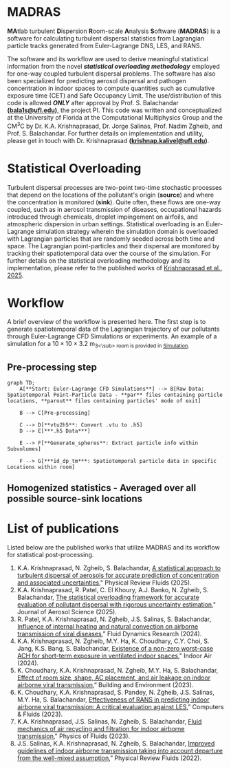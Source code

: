 # MADRAS
**MA**tlab turbulent **D**ispersion **R**oom-scale **A**nalysis **S**oftware (**MADRAS**) is a software for calculating turbulent dispersal statistics from Lagrangian particle tracks generated from Euler-Lagrange DNS, LES, and RANS.

The software and its workflow are used to derive meaningful statistical information from the novel ***statistical overloading methodology*** employed for one-way coupled turbulent dispersal problems. The software has also been specialized for predicting aerosol dispersal and pathogen concentration in indoor spaces to compute quantities such as cumulative exposure time (CET) and Safe Occupancy Limit. The use/distribution of this code is allowed ***ONLY*** after approval by Prof. S. Balachandar **(bala1s@ufl.edu)**, the project PI. This code was written and conceptualized at the University of Florida at the Computational Multiphysics Group and the CM<sup>3</sup>C by Dr. K.A. Krishnaprasad, Dr. Jorge Salinas, Prof. Nadim Zgheib, and Prof. S. Balachandar. For further details on implementation and utility, please get in touch with Dr. Krishnaprasad **(krishnap.kalivel@ufl.edu)**.

# Statistical Overloading
Turbulent dispersal processes are two-point two-time stochastic processes that depend on the locations of the pollutant's origin (**source**) and where the concentration is monitored (**sink**). Quite often, these flows are one-way coupled, such as in aerosol transmission of diseases, occupational hazards introduced through chemicals, droplet impingement on airfoils, and atmospheric dispersion in urban settings. Statistical overloading is an Euler-Lagrange simulation strategy wherein the simulation domain is overloaded with Lagrangian particles that are randomly seeded across both time and space. The Lagrangian point-particles and their dispersal are monitored by tracking their spatiotemporal data over the course of the simulation. For further details on the statistical overloading methodology and its implementation, please refer to the published works of [Krishnaprasad et al., 2025](https://www.sciencedirect.com/science/article/pii/S0021850225000679?casa_token=OltE_e7JP0AAAAAA:sNyJROtb4YO5C6vd4ZwAZl_GXRdZWJyIck9YYAeB_HS9d82FCEb4MTxkH9c8_ftCWTRgeGQ42w).

# Workflow
A brief overview of the workflow is presented here. The first step is to generate spatiotemporal data of the Lagrangian trajectory of our pollutants through Euler-Lagrange CFD Simulations or experiments. An example of a simulation for a $10 \times 10 \times 3.2$ m<sub>3<\sub> room is provided in [Simulation](Simulation).

## Pre-processing step
```mermaid
graph TD;
    A[**Start: Euler-Lagrange CFD Simulations**] --> B[Raw Data: Spatiotemporal Point-Particle Data - **par** files containing particle locations, **parout** files containing particles' mode of exit]

    B --> C[Pre-processing]

    C --> D[**vtu2h5**: Convert .vtu to .h5]
    D --> E[***.h5 Data***]

    E --> F[**Generate_spheres**: Extract particle info within Subvolumes]

    F --> G[***id_dp_tm***: Spatiotemporal particle data in specific Locations within room]    
```

## Homogenized statistics - Averaged over all possible source-sink locations

# List of publications
Listed below are the published works that utilize MADRAS and its workflow for statistical post-processing.
1. K.A. Krishnaprasad, N. Zgheib, S. Balachandar, [A statistical approach to turbulent dispersal of aerosols for accurate prediction of concentration and associated uncertainties](https://journals.aps.org/prfluids/abstract/10.1103/PhysRevFluids.10.054302)," Physical Review Fluids (2025).
2. K.A. Krishnaprasad, R. Patel, C. El Khoury, A.J. Banko, N. Zgheib, S. Balachandar, [The statistical overloading framework for accurate evaluation of pollutant dispersal with rigorous uncertainty estimation](https://doi.org/10.1016/j.jaerosci.2025.106590)," Journal of Aerosol Science (2025).
3. R. Patel, K.A. Krishnaprasad, N. Zgheib, J.S. Salinas, S. Balachandar, [Influence of internal heating and natural convection on airborne transmission of viral diseases](https://iopscience.iop.org/article/10.1088/1873-7005/ad8376/pdf),” Fluid Dynamics Research (2024).
4. K.A. Krishnaprasad, N. Zgheib, M.Y. Ha, K. Choudhary, C.Y. Choi, S. Jang, K.S. Bang, S. Balachandar, [Existence of a non-zero worst-case ACH for short-term exposure in ventilated indoor spaces](https://doi.org/10.1155/2024/6642205)," Indoor Air (2024).
5. K. Choudhary, K.A. Krishnaprasad, N. Zgheib, M.Y. Ha, S. Balachandar, [Effect of room size, shape, AC placement, and air leakage on indoor airborne viral transmission](https://doi.org/10.1016/j.buildenv.2023.110834),” Building and Environment (2023).
6. K. Choudhary, K.A. Krishnaprasad, S. Pandey, N. Zgheib, J.S. Salinas, M.Y. Ha, S. Balachandar, [Effectiveness of RANS in predicting indoor airborne viral transmission: A critical evaluation against LES](https://www.sciencedirect.com/science/article/pii/S0045793023000701),” Computers & Fluids (2023).
7. K.A. Krishnaprasad, J.S. Salinas, N. Zgheib, S. Balachandar, [Fluid mechanics of air recycling and filtration for indoor airborne transmission](https://doi.org/10.1063/5.0135718)," Physics of Fluids (2023).
8. J.S. Salinas, K.A. Krishnaprasad, N. Zgheib, S. Balachandar, [Improved guidelines of indoor airborne transmission taking into account departure from the well-mixed assumption](https://link.aps.org/doi/10.1103/PhysRevFluids.7.064309),” Physical Review Fluids (2022).
